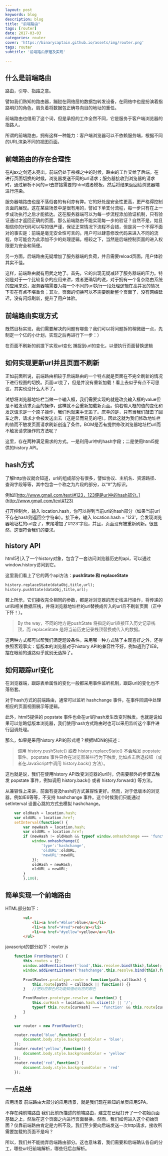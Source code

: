 ```yaml
---
layout: post
keywords: blog
description: blog
title: "前端路由"
tags: [router]
date: 2017-03-03
categories: router
cover: 'https://binarycaptain.github.io/assets/img/router.png'
tags: router
subtitle: '前端路由原理及实现'

---
```


## 什么是前端路由

路由，引导、指路之意。

譬如我们熟知的路由器，蹦跶在网络层的数据包转发设备，在网络中也是扮演着指路明灯的角色，肩负着将数据包正确导向目的地址的重任。

前端路由也借用了这个词，但是承担的工作全然不同，它是服务于客户端浏览器的指路人。

所谓的前端路由，拥有这样一种能力：客户端浏览器可以不依赖服务端，根据不同的URL渲染不同的视图页面。

## 前端路由的存在合理性

在Ajax之剑还未亮出，前端仍处于襁褓之中的时候，路由的工作交给了后端。在进行页面切换的时候，浏览器发送不同的url请求；服务器接收到浏览器的请求时，通过解析不同的url去拼接需要的html或者模板，然后将结果返回给浏览器端进行渲染。

服务器端路由也是不落俗套的有利亦有弊。它的好处是安全性更高，更严格得控制页面的展现。这在某些场景中是很有用的，譬如下单支付流程，每一步只有在上一步成功执行之后才能抵达。这在服务器端可以为每一步流程添加验证机制，只有验证通过才返回正确的页面。那么前端路由不能实现每一步的验证？自然不是，姑且相信你的代码可以写的很严谨，保证正常情况下流程不会错，但是另一个不得不面对的事实是：前端是毫无安全性可言的。用户可以肆意修改代码来进入不同的流程，你可能会为此添加不少的处理逻辑。相较之下，当然是后端控制页面的进入权限更为安全和简便。

另一方面，后端路由无疑增加了服务器端的负荷，并且需要reload页面，用户体验其实不佳。

这样，前端路由就有用武之地了。首先，它的出现无疑减轻了服务器端的压力。特别是对于一个比较复杂的应用来讲，或者更确切的说，对于拥有一个复杂路由系统的应用来说，服务器端需要为每一个不同的url执行一段处理逻辑在高并发的情况下实在有点不堪重负；其次，页面的切换可以不需要刷新整个页面了，没有网络延迟，没有闪烁刷新，提升了用户体验。

## 前端路由实现方式

既然目标实现，我们需要解决的问题有哪些？我们可以将问题拆的稍微细一点，先制定一个亿的小计划，实现之后再进行下一步：）

在页面不刷新的前提下实现url变化
捕捉到url的变化，以便执行页面替换逻辑

## 如何实现更新url并且页面不刷新

正如前面所说，前端路由相较于后端路由的一个特点就是页面在不完全刷新的情况下进行视图的切换。页面url变了，但是并没有重新加载！看上去似乎有点不可思议，其实也没什么大不了。

试想将浏览器地址栏当做一个输入框，我们需要实现的就是改变输入框的value但是不触发请求页面的操作，这样就不会重新加载新页面。倘若输入框的值的变化和发送请求是一个原子操作，我们也就束手无策了。庆幸的是，只有当我们敲击了回车之后，请求才会被发送出去（这是显而易见的吧）。因此这就为我们修改地址栏的值而不触发页面请求刷新创造了条件。BOM是否有提供修改浏览器地址栏url而不触发请求操作的方法呢？

这里，存在两种满足需求的方式。一是利用url中的hash字段；二是使用html5提供的history API。

## hash方式

了解http协议就会知道，url的组成部分有很多，譬如协议、主机名、资源路径、查询字段等等，其中包含一个称之为片段的部分，以“#”为标识。

例如![http://www.gmail.com/text/#123，123便是url中的hash部分。](http://www.gmail.com/text#123)

打开控制台，输入 location.hash，你可以得到当前url的hash部分（如果当前url不存在hash则返回空字符串）。接下来，输入 location.hash = '123'，会发现浏览器地址栏的url变了，末尾增加了’#123’字段，并且，页面没有被重新刷新。很显然，这很符合我们的要求。

## history API

html5引入了一个history对象，包含了一套访问浏览器历史的api，可以通过window.history访问到它。

这里我们看上了它的两个api方法：**pushState 和 replaceState**

```html
history.replaceState(dataObj,title,url);
history.pushState(dataObj,title,url);
```

若上所示，它们接收完全相同的参数，都是对浏览器的历史栈进行操作，将传递的url和相关数据压栈，并将浏览器地址栏的url替换成传入的url且不刷新页面（正中下怀！）。

>By the way，不同的地方是pushState 将指定的url直接压入历史记录栈顶，而 replaceState 是将当前历史记录栈顶替换成传入的数据。

这两种方式都可以帮我们满足题设条件。采用哪一种方式除了主观喜好之外，还得依照客观事实：低版本的浏览器对于history API的兼容性不好，例如遇到了IE8，摆在眼前的道路似乎就别无选择了。

## 如何跟踪url变化

在浏览器端，跟踪表单属性的变化一般都采用事件监听机制，跟踪url的变化也不落俗套。

对于hash方式的前端路由，通常可以监听 hashchange 事件，在事件回调中处理相应的页面视图展示等逻辑。

此外，html5提供的 popstate 事件也会在url的hash发生改变时触发。也就是说如果可以忽略低版本浏览器，我们使用hash方式路由时也可以采用监听这个事件进行回调处理。

那么，如果是采用history API的形式呢？根据MDN的描述：

>调用 history.pushState() 或者 history.replaceState() 不会触发 popstate 事件。popstate 事件只会在浏览器某些行为下触发, 比如点击后退按钮（或者在JavaScript中调用 history.back() 方法）。

这也就是说，我们在使用history API改变浏览器的url时，仍需要额外的步骤去触发 popstate 事件，例如调用 history.back() 或者 history.forward() 等方法。

从兼容性上来讲，前面有提及hash的方式兼容性更好。然而，对于低版本的浏览器，例如IE6等等，不支持 hashchange 事件。这个时候我们只能通过 setInterval 设置心跳的方式去模拟 hashchange。

```javascript
	var oldHash = location.hash;
	var oldURL = location.href;
	setInterval(function() {
		var newHash = location.hash;
		var oldURL = location.href;
		if (newHash != oldHash && typeof window.onhashchange === 'function') {
			window.onhashchange({
				'type':'hashchange',
				'oldURL':oldURL,
				'newURL':newURL
			});
			oldHash = newHash;
			oldURL = newURL;
		}
		},100);
```

## 简单实现一个前端路由

HTML部分如下：

```html
    	<ul>
			<li><a href="#blue">blue</a></li>
			<li><a href="#red">red</a></li>
			<li><a href="#yellow">yellow</a></li>
    	</ul>
```

javascript的部分如下：router.js

```javascript
	function FrontRouter() {
		this.routes = {};
		window.addEventListener('load',this.resolve.bind(this),false);
		window.addEventListener('hashchange',this.resolve.bind(this),false);
		
		FrontRouter.prototype.route = function(path,callback) {
			this.route[path] = callback || function() {}
		}   //把对应颜色的功能赋值给对应的颜色

		FrontRouter.prototype.resolve = function() {
			this.curHash = location.hash.slice(1) || '/';
			typeof this.route[curHash] === 'function' && this.route[curHash]();
		}
	}	
```
```javascript
	var router = new FrontRouter();

	router.route('blue',function() {
		document.body.style.backgroundColor = 'blue';
	});
	router.route('yellow',function() {
		document.body.style.backgroundColor = 'yellow'
	});
	router.route('red',function() {
		document.body.style.backgroundColor = 'red'
	});
```

## 一点总结

应用场景
前端路由大部分的应用场景，就是我们现在熟知的单页应用SPA。

不存在纯前端路由
我们此前所描述的前端路由，建立在已经打开了一个初始页面基础之上，然后在这个页面之内进行页面替换。然而，我们如何进入这个初始页面？仅靠前端路由肯定是力所不及。我们至少要向后端发送一次http请求，接收所需要加载的页面不是吗？

所以，我们并不能抛弃后端路由部分。这也意味着，我们需要和后端确认各自的分工，哪些url归前端解析，哪些归后台解析。